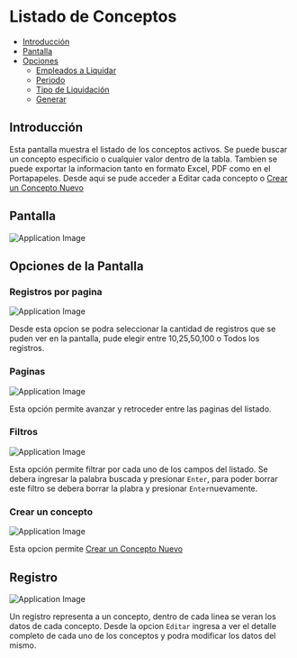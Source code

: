 # Listado de Conceptos	

- [Introducción](#introduction)
- [Pantalla](#pantalla)
- [Opciones](#opciones)
	- [Empleados a Liquidar](#legajos)
	- [Periodo](#periodo)
	- [Tipo de Liquidación](#tipo)
	- [Generar](#generar)
	
<a name="introduction"></a>
## Introducción

Esta pantalla muestra el listado de los conceptos activos. Se puede buscar un concepto especificio o cualquier valor dentro de la tabla. Tambien se puede exportar la informacion tanto en formato Excel, PDF como en el Portapapeles. Desde aqui se pude acceder a Editar cada concepto o [Crear un Concepto Nuevo](/docs/{{version}}/crearconcepto)

<a name="pantalla"></a>
## Pantalla

![Application Image](http://payrool/assets/img/concepto/pantalla.png)


<a name="opciones"></a>
## Opciones de la Pantalla

<a name="mostrar"></a>
### Registros por pagina

![Application Image](http://payrool/assets/img/empleados/mostrar.png)

Desde esta opcion se podra seleccionar la cantidad de registros que se puden ver en la pantalla, pude elegir entre 10,25,50,100 o Todos los registros.

<a name="paginas"></a>
### Paginas

![Application Image](http://payrool/assets/img/empleados/paginas.png)

Esta opción permite avanzar y retroceder entre las paginas del listado.

<a name="filtros"></a>
### Filtros

![Application Image](http://payrool/assets/img/concepto/filtros.png)

Esta opción permite filtrar por cada uno de los campos del listado. Se debera ingresar la palabra buscada y presionar `Enter`, para poder borrar este filtro se debera borrar la plabra y presionar `Enter`nuevamente.

<a name="crear"></a>
### Crear un concepto

![Application Image](http://payrool/assets/img/empleados/crear.png)

Esta opcion permite [Crear un Concepto Nuevo](/docs/{{version}}/crearconcepto)


<a name="registro"></a>
## Registro

![Application Image](http://payrool/assets/img/concepto/registro.png)

Un registro representa a un concepto, dentro de cada linea se veran los datos de cada concepto. Desde la opcion `Editar` ingresa a ver el detalle completo de cada uno de los conceptos y podra modificar los datos del mismo.
